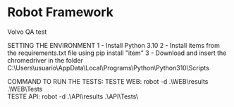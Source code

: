 # Robot Framework
Volvo QA test

SETTING THE ENVIRONMENT
1 - Install Python 3.10
2 - Install items from the requirements.txt file using pip install "item"
3 - Download and insert the chromedriver in the folder C:\Users\usuario\AppData\Local\Programs\Python\Python310\Scripts


COMMAND TO RUN THE TESTS:
TESTE WEB: robot -d .\WEB\results .\WEB\Tests\
TESTE API: robot -d .\API\results .\API\Tests\
